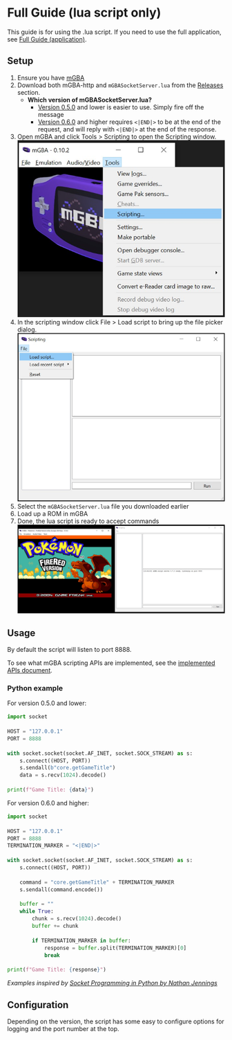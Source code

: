 # Full Guide (lua script only)

This guide is for using the .lua script. If you need to use the full application, see [Full Guide (application)](/docs/FullGuide.md).


## Setup

1. Ensure you have [mGBA](https://mgba.io/downloads.html)
1. Download both mGBA-http and `mGBASocketServer.lua` from the [Releases](https://github.com/nikouu/mGBA-http/releases/latest) section.
	- **Which version of mGBASocketServer.lua?** 
		- [Version 0.5.0](https://github.com/nikouu/mGBA-http/releases/tag/0.5.0) and lower is easier to use. Simply fire off the message
		- [Version 0.6.0](https://github.com/nikouu/mGBA-http/releases/tag/0.6.0) and higher requires `<|END|>` to be at the end of the request, and will reply with `<|END|>` at the end of the response.
1. Open mGBA and click Tools > Scripting to open the Scripting window.
![](Images/ScripingMenuItem.jpg)
1. In the scripting window click File > Load script to bring up the file picker dialog.
![](Images/LoadScript.jpg)
1. Select the `mGBASocketServer.lua` file you downloaded earlier
1. Load up a ROM in mGBA
1. Done, the lua script is ready to accept commands
![](Images/ReadyToGoScript.jpg)

## Usage

By default the script will listen to port 8888.

To see what mGBA scripting APIs are implemented, see the [implemented APIs document](ImplementedApis.md).

### Python example

For version 0.5.0 and lower:

```python
import socket

HOST = "127.0.0.1"
PORT = 8888

with socket.socket(socket.AF_INET, socket.SOCK_STREAM) as s:
    s.connect((HOST, PORT))
    s.sendall(b"core.getGameTitle")
    data = s.recv(1024).decode()

print(f"Game Title: {data}")
```

For version 0.6.0 and higher:

```python
import socket

HOST = "127.0.0.1"
PORT = 8888 
TERMINATION_MARKER = "<|END|>" 

with socket.socket(socket.AF_INET, socket.SOCK_STREAM) as s:
    s.connect((HOST, PORT))
    
    command = "core.getGameTitle" + TERMINATION_MARKER
    s.sendall(command.encode())
    
    buffer = ""
    while True:
        chunk = s.recv(1024).decode()
        buffer += chunk
        
        if TERMINATION_MARKER in buffer:
            response = buffer.split(TERMINATION_MARKER)[0]
            break

print(f"Game Title: {response}")
```

_Examples inspired by [Socket Programming in Python by Nathan Jennings](https://realpython.com/python-sockets/)_

## Configuration

Depending on the version, the script has some easy to configure options for logging and the port number at the top.